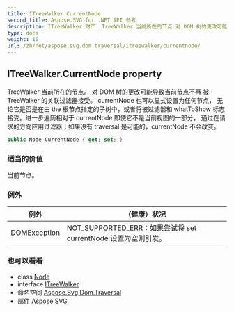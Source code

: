 ```yaml
---
title: ITreeWalker.CurrentNode
second_title: Aspose.SVG for .NET API 参考
description: ITreeWalker 财产. TreeWalker 当前所在的节点 对 DOM 树的更改可能导致当前节点不再 被 TreeWalker 的关联过滤器接受 currentNode 也可以显式设置为任何节点 无论它是否是在由 the 根节点指定的子树中或者将被过滤器和 whatToShow 标志接受进一步遍历相对于 currentNode 即使它不是当前视图的一部分 通过在请求的方向应用过滤器如果没有 traversal 是可能的currentNode 不会改变
type: docs
weight: 10
url: /zh/net/aspose.svg.dom.traversal/itreewalker/currentnode/
---
```

## ITreeWalker.CurrentNode property

TreeWalker 当前所在的节点。 对 DOM 树的更改可能导致当前节点不再 被 TreeWalker 的关联过滤器接受。 currentNode 也可以显式设置为任何节点， 无论它是否是在由 the 根节点指定的子树中，或者将被过滤器和 whatToShow 标志接受。进一步遍历相对于 currentNode 即使它不是当前视图的一部分， 通过在请求的方向应用过滤器；如果没有 traversal 是可能的，currentNode 不会改变。

```csharp
public Node CurrentNode { get; set; }
```

### 适当的价值

当前节点。

### 例外

| 例外 | （健康）状况 |
| --- | --- |
| [DOMException](../../../aspose.svg.dom/domexception/) | NOT_SUPPORTED_ERR：如果尝试将 set currentNode 设置为空则引发。 |

### 也可以看看

* class [Node](../../../aspose.svg.dom/node/)
* interface [ITreeWalker](../)
* 命名空间 [Aspose.Svg.Dom.Traversal](../../itreewalker/)
* 部件 [Aspose.SVG](../../../)


